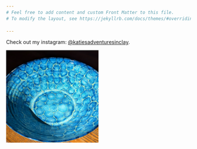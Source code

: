 ```yaml
---
# Feel free to add content and custom Front Matter to this file.
# To modify the layout, see https://jekyllrb.com/docs/themes/#overriding-theme-defaults

---
```


Check out my instagram: [@katiesadventuresinclay](https://instagram.com/katiesadventuresinclay).

<img src="/assets/img/bowl.webp" alt="pretty blue bowl" style="width:50%;"/>
